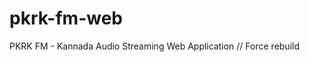 # pkrk-fm-web
PKRK FM - Kannada Audio Streaming Web Application
/ /   F o r c e   r e b u i l d  
 